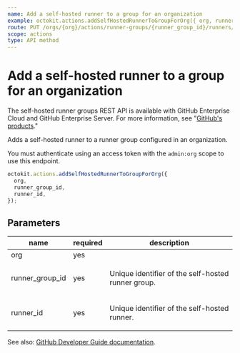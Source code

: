 ```yaml
---
name: Add a self-hosted runner to a group for an organization
example: octokit.actions.addSelfHostedRunnerToGroupForOrg({ org, runner_group_id, runner_id })
route: PUT /orgs/{org}/actions/runner-groups/{runner_group_id}/runners/{runner_id}
scope: actions
type: API method
---
```


# Add a self-hosted runner to a group for an organization

The self-hosted runner groups REST API is available with GitHub Enterprise Cloud and GitHub Enterprise Server. For more information, see "[GitHub's products](https://docs.github.com/github/getting-started-with-github/githubs-products)."

Adds a self-hosted runner to a runner group configured in an organization.

You must authenticate using an access token with the `admin:org`
scope to use this endpoint.

```js
octokit.actions.addSelfHostedRunnerToGroupForOrg({
  org,
  runner_group_id,
  runner_id,
});
```

## Parameters

<table>
  <thead>
    <tr>
      <th>name</th>
      <th>required</th>
      <th>description</th>
    </tr>
  </thead>
  <tbody>
    <tr><td>org</td><td>yes</td><td>

</td></tr>
<tr><td>runner_group_id</td><td>yes</td><td>

Unique identifier of the self-hosted runner group.

</td></tr>
<tr><td>runner_id</td><td>yes</td><td>

Unique identifier of the self-hosted runner.

</td></tr>
  </tbody>
</table>

See also: [GitHub Developer Guide documentation](https://developer.github.com/v3/actions/self-hosted-runner-groups/#add-a-self-hosted-runner-to-a-group-for-an-organization).

